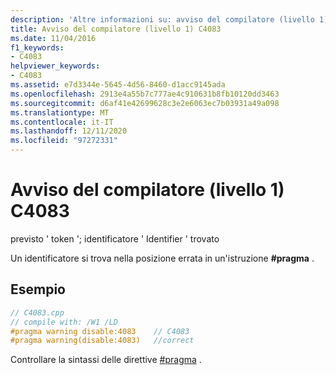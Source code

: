 ```yaml
---
description: 'Altre informazioni su: avviso del compilatore (livello 1) C4083'
title: Avviso del compilatore (livello 1) C4083
ms.date: 11/04/2016
f1_keywords:
- C4083
helpviewer_keywords:
- C4083
ms.assetid: e7d3344e-5645-4d56-8460-d1acc9145ada
ms.openlocfilehash: 2913e4a55b7c777ae4c910631b8fb10120dd3463
ms.sourcegitcommit: d6af41e42699628c3e2e6063ec7b03931a49a098
ms.translationtype: MT
ms.contentlocale: it-IT
ms.lasthandoff: 12/11/2020
ms.locfileid: "97272331"
---
```

# <a name="compiler-warning-level-1-c4083"></a>Avviso del compilatore (livello 1) C4083

previsto ' token '; identificatore ' Identifier ' trovato

Un identificatore si trova nella posizione errata in un'istruzione **#pragma** .

## <a name="example"></a>Esempio

```cpp
// C4083.cpp
// compile with: /W1 /LD
#pragma warning disable:4083    // C4083
#pragma warning(disable:4083)   //correct
```

Controllare la sintassi delle direttive [#pragma](../../preprocessor/pragma-directives-and-the-pragma-keyword.md) .
